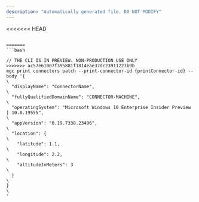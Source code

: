 ```yaml
---
description: "Automatically generated file. DO NOT MODIFY"
---
```


<<<<<<< HEAD
```cli

=======
```bash

// THE CLI IS IN PREVIEW. NON-PRODUCTION USE ONLY
>>>>>>> ac57e61007f395881f1814eae37dc23911227b9b
mgc print connectors patch --print-connector-id {printConnector-id} --body '{\
  "displayName": "ConnectorName",\
  "fullyQualifiedDomainName": "CONNECTOR-MACHINE",\
  "operatingSystem": "Microsoft Windows 10 Enterprise Insider Preview | 10.0.19555",\
  "appVersion": "0.19.7338.23496",\
  "location": {\
    "latitude": 1.1,\
    "longitude": 2.2,\
    "altitudeInMeters": 3\
  }\
}\
'

```